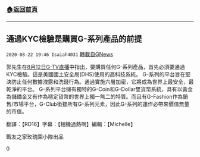 ###  [:house:返回首頁](https://github.com/ourhimalayas/txt)
---

## 通過KYC檢驗是購買G-系列產品的前提
`2020-08-22 19:46 Isaiah4031` [轉載自GNews](https://gnews.org/zh-hant/312366/)

郭先生在[8月12日G-TV直播](https://livestream.com/accounts/27235681/events/8197481/videos/209783490)中指出，要購買任何G-系列產品，首先必須要通過KYC檢驗。這是美國國土安全局(DHS)使用的高科技系統。 G-系列的平台旨在堅決防止任何數據洩露和洗錢行為。通過實施六層加密，它將成為世界上最安全，最乾淨的平台。 G-系列平台擁有獨特的G-Coin和G-Dollar雙貨幣系統，具有以黃金為儲備金又有作為穩定貨幣的世界上獨一無二的特質。而且有G-Fashion作為銷售/市場平台，G-Club銜接所有G-系列元素，因此G-系列的運作必帶來價值無量的市值。

翻譯：【RD16】字幕：【相機過熱啊】編輯：【Michelle】

戰友之家玫瑰園小隊出品

0

